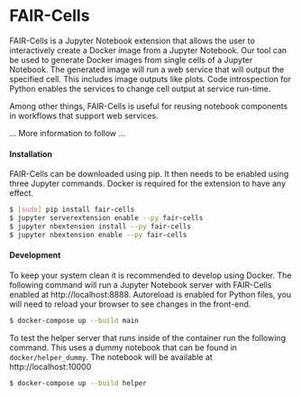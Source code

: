 # FAIR-Cells

FAIR-Cells is a Jupyter Notebook extension that allows the user to interactively create a Docker image from a Jupyter Notebook. Our tool can be used to generate Docker images from single cells of a Jupyter Notebook. The generated image will run a web service that will output the specified cell. This includes image outputs like plots. Code introspection for Python enables the services to change cell output at service run-time.

Among other things, FAIR-Cells is useful for reusing notebook components in workflows that support web services. 

... More information to follow ...


#### Installation
FAIR-Cells
 can be downloaded using pip. It then needs to be enabled using three Jupyter commands. Docker is required for the extension to have any effect.

```bash
$ [sudo] pip install fair-cells
$ jupyter serverextension enable --py fair-cells
$ jupyter nbextension install --py fair-cells
$ jupyter nbextension enable --py fair-cells
```

#### Development
To keep your system clean it is recommended to develop using Docker. The following command will run a Jupyter Notebook server with FAIR-Cells enabled at http://localhost:8888. Autoreload is enabled for Python files, you will need to reload your browser to see changes in the front-end.

```bash
$ docker-compose up --build main
```

To test the helper server that runs inside of the container run the following command. This uses a dummy notebook that can be found in `docker/helper_dummy`. The notebook will be available at http://localhost:10000

```bash
$ docker-compose up --build helper
```
